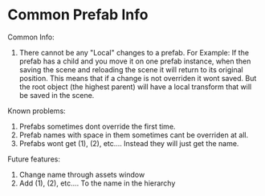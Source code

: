 # Common Prefab Info

Common Info:

1. There cannot be any "Local" changes to a prefab. For Example:
If the prefab has a child and you move it on one prefab instance, when then saving the scene and reloading the scene it will return to its original position. This means that if a change is not overriden it wont saved.
But the root object (the highest parent) will have a local transform that will be saved in the scene.

Known problems:

1. Prefabs sometimes dont override the first time.
2. Prefab names with space in them sometimes cant be overriden at all.
3. Prefabs wont get (1), (2), etc.... Instead they will just get the name.

Future features:

1. Change name through assets window
2. Add (1), (2), etc.... To the name in the hierarchy